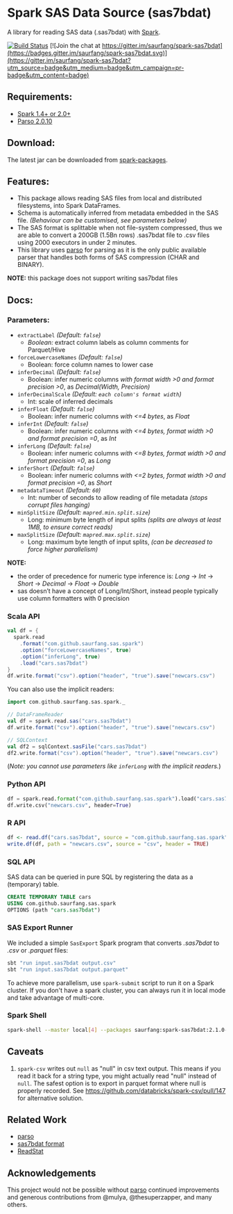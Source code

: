 # Spark SAS Data Source (sas7bdat)

A library for reading SAS data (.sas7bdat) with [Spark](http://spark.apache.org/).

[![Build Status](https://travis-ci.org/saurfang/spark-sas7bdat.svg?branch=master)](https://travis-ci.org/saurfang/spark-sas7bdat) [![Join the chat at https://gitter.im/saurfang/spark-sas7bdat](https://badges.gitter.im/saurfang/spark-sas7bdat.svg)](https://gitter.im/saurfang/spark-sas7bdat?utm_source=badge&utm_medium=badge&utm_campaign=pr-badge&utm_content=badge)

## Requirements:

- [Spark 1.4+ or 2.0+](https://spark.apache.org/downloads.html)
- [Parso 2.0.10](https://mvnrepository.com/artifact/com.epam/parso/2.0.10)

## Download:

The latest jar can be downloaded from [spark-packages](http://spark-packages.org/package/saurfang/spark-sas7bdat).

## Features:

- This package allows reading SAS files from local and distributed filesystems, into Spark DataFrames.
- Schema is automatically inferred from metadata embedded in the SAS file. _(Behaviour can be customised, see parameters below)_
- The SAS format is splittable when not file-system compressed, thus we are able to convert a 200GB (1.5Bn rows) .sas7bdat file to .csv files using 2000 executors in under 2 minutes.
- This library uses [parso](https://github.com/epam/parso/) for parsing as it is the only public available parser
  that handles both forms of SAS compression (CHAR and BINARY).

**NOTE:** this package does not support writing sas7bdat files

## Docs:

### Parameters:

- `extractLabel` _(Default: `false`)_
  - _Boolean:_ extract column labels as column comments for Parquet/Hive
- `forceLowercaseNames` _(Default: `false`)_
  - Boolean: force column names to lower case
- `inferDecimal` _(Default: `false`)_
  - Boolean: infer numeric columns _with format width >0 and format precision >0_, as _Decimal(Width, Precision)_
- `inferDecimalScale` _(Default: `each column's format width`)_
  - Int: scale of inferred decimals
- `inferFloat` _(Default: `false`)_
  - Boolean: infer numeric columns _with <=4 bytes_, as _Float_
- `inferInt` _(Default: `false`)_
  - Boolean: infer numeric columns _with <=4 bytes, format width >0 and format precision =0_, as _Int_
- `inferLong` _(Default: `false`)_
  - Boolean: infer numeric columns _with <=8 bytes, format width >0 and format precision =0_, as _Long_
- `inferShort` _(Default: `false`)_
  - Boolean: infer numeric columns _with <=2 bytes, format width >0 and format precision =0_, as _Short_
- `metadataTimeout` _(Default: `60`)_
  - Int: number of seconds to allow reading of file metadata _(stops corrupt files hanging)_
- `minSplitSize` _(Default: `mapred.min.split.size`)_
  - Long: minimum byte length of input splits _(splits are always at least 1MB, to ensure correct reads)_
- `maxSplitSize` _(Default: `mapred.max.split.size`)_
  - Long: maximum byte length of input splits, _(can be decreased to force higher parallelism)_

**NOTE:**

- the order of precedence for numeric type inference is: _Long_ -> _Int_ -> _Short_ -> _Decimal_ -> _Float_ -> _Double_
- sas doesn’t have a concept of Long/Int/Short, instead people typically use column formatters with 0 precision

### Scala API

```scala
val df = {
  spark.read
    .format("com.github.saurfang.sas.spark")
    .option("forceLowercaseNames", true)
    .option("inferLong", true)
    .load("cars.sas7bdat")
}
df.write.format("csv").option("header", "true").save("newcars.csv")
```

You can also use the implicit readers:

```scala
import com.github.saurfang.sas.spark._

// DataFrameReader
val df = spark.read.sas("cars.sas7bdat")
df.write.format("csv").option("header", "true").save("newcars.csv")

// SQLContext
val df2 = sqlContext.sasFile("cars.sas7bdat")
df2.write.format("csv").option("header", "true").save("newcars.csv")
```

(_Note: you cannot use parameters like `inferLong` with the implicit readers._)

### Python API

```python
df = spark.read.format("com.github.saurfang.sas.spark").load("cars.sas7bdat", forceLowercaseNames=True, inferLong=True)
df.write.csv("newcars.csv", header=True)
```

### R API

```r
df <- read.df("cars.sas7bdat", source = "com.github.saurfang.sas.spark", forceLowercaseNames = TRUE, inferLong = TRUE)
write.df(df, path = "newcars.csv", source = "csv", header = TRUE)
```

### SQL API

SAS data can be queried in pure SQL by registering the data as a (temporary) table.

```sql
CREATE TEMPORARY TABLE cars
USING com.github.saurfang.sas.spark
OPTIONS (path "cars.sas7bdat")
```

### SAS Export Runner

We included a simple `SasExport` Spark program that converts _.sas7bdat_ to _.csv_ or _.parquet_ files:

```bash
sbt "run input.sas7bdat output.csv"
sbt "run input.sas7bdat output.parquet"
```

To achieve more parallelism, use `spark-submit` script to run it on a Spark cluster. If you don't have a spark
cluster, you can always run it in local mode and take advantage of multi-core.

### Spark Shell

```bash
spark-shell --master local[4] --packages saurfang:spark-sas7bdat:2.1.0-s_2.11
```

## Caveats

1. `spark-csv` writes out `null` as "null" in csv text output. This means if you read it back for a string type,
   you might actually read "null" instead of `null`. The safest option is to export in parquet format where
   null is properly recorded. See https://github.com/databricks/spark-csv/pull/147 for alternative solution.

## Related Work

- [parso](https://github.com/epam/parso)
- [sas7bdat format](http://www2.uaem.mx/r-mirror/web/packages/sas7bdat/vignettes/sas7bdat.pdf)
- [ReadStat](https://github.com/WizardMac/ReadStat)

## Acknowledgements

This project would not be possible without [parso](https://github.com/epam/parso/) continued improvements and generous contributions from @mulya, @thesuperzapper, and many others.
